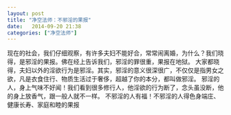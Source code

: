 ```yaml
---
layout: post
title: "净空法师：不邪淫的果报"
date:   2014-09-20 21:38
categories: ["净空法师"]
---
```


现在的社会，我们仔细观察，有许多夫妇不能好合，常常闹离婚，为什么？我们晓得，是邪淫的果报。佛在经上告诉我们，邪淫的罪很重，果报在地狱。
大家都晓得，夫妇以外的淫欲行为是邪淫。其实，邪淫的意义很深很广，不仅仅是指男女之欲，凡是衣食住行、物质生活过于奢侈，超越了你的本分，都叫做邪淫。
邪淫的人，身上气味不好闻！我们看到很多修行人，他淫欲的行为断了，念头虽没断，他的身上放香气，跟一般人就不一样。
不邪淫的人有福！不邪淫的人得色身端庄、健康长寿、家庭和睦的果报
